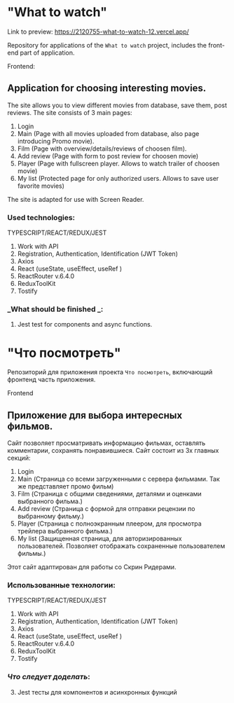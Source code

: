 # "What to watch"

Link to preview: https://2120755-what-to-watch-12.vercel.app/

Repository for applications of the `What to watch` project, includes the front-end part of application.

Frontend:

## Application for choosing interesting movies.

The site allows you to view different movies from database, save them, post reviews.
The site consists of 3 main pages:

1. Login
2. Main (Page with all movies uploaded from database, also page introducing Promo movie).
3. Film (Page with overview/details/reviews of choosen film).
4. Add review (Page with form to post review for choosen movie)
5. Player (Page with fullscreen player. Allows to watch trailer of choosen movie)
6. My list (Protected page for only authorized users. Allows to save user favorite movies)

The site is adapted for use with Screen Reader.

### Used technologies:

TYPESCRIPT/REACT/REDUX/JEST

1. Work with API
2. Registration, Authentication, Identification (JWT Token)
3. Axios
4. React (useState, useEffect, useRef )
5. ReactRouter v.6.4.0
6. ReduxToolKit
7. Tostify

### _What should be finished _:

1. Jest test for components and async functions.

# "Что посмотреть"

Репозиторий для приложения проекта `Что посмотреть`, включающий фронтенд часть приложения.

Frontend

## Приложение для выбора интересных фильмов.

Сайт позволяет просматривать информацию фильмах, оставлять комментарии, сохранять понравившиеся.
Сайт состоит из 3х главных секций:

1. Login
2. Main (Страница со всеми загруженными с сервера фильмами. Так же представляет промо фильм)
3. Film (Страница с общими сведениями, деталями и оценками выбранного фильма.)
4. Add review (Страница с формой для отправки рецензии по выбранному фильму.)
5. Player (Страница с полноэкранным плеером, для просмотра трейлера выбранного фильма.)
6. My list (Защищенная страница, для авторизированных пользователей. Позволяет отображать сохраненные пользователем фильмы.)

Этот сайт адаптирован для работы со Скрин Ридерами.

### Использованные технологии:

TYPESCRIPT/REACT/REDUX/JEST

1. Work with API
2. Registration, Authentication, Identification (JWT Token)
3. Axios
4. React (useState, useEffect, useRef )
5. ReactRouter v.6.4.0
6. ReduxToolKit
7. Tostify

### _Что следует доделать_:

3. Jest тесты для компонентов и асинхронных функций
